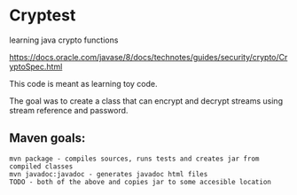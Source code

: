 # Cryptest
learning java crypto functions

https://docs.oracle.com/javase/8/docs/technotes/guides/security/crypto/CryptoSpec.html


This code is meant as learning toy code.

The goal was to create a class that can encrypt and decrypt streams using stream reference and password.

## Maven goals:
    mvn package - compiles sources, runs tests and creates jar from compiled classes
    mvn javadoc:javadoc - generates javadoc html files
    TODO - both of the above and copies jar to some accesible location